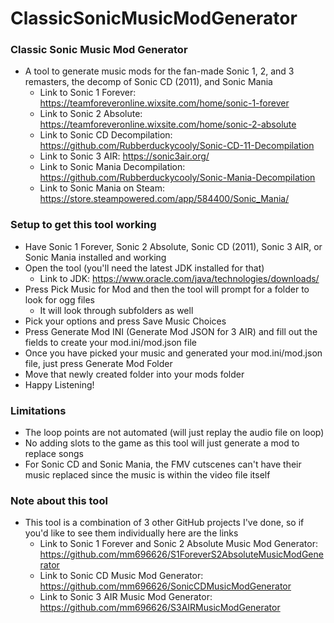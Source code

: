 # ClassicSonicMusicModGenerator

### Classic Sonic Music Mod Generator
* A tool to generate music mods for the fan-made Sonic 1, 2, and 3 remasters, the decomp of Sonic CD (2011), and Sonic Mania
    * Link to Sonic 1 Forever: https://teamforeveronline.wixsite.com/home/sonic-1-forever
    * Link to Sonic 2 Absolute: https://teamforeveronline.wixsite.com/home/sonic-2-absolute
    * Link to Sonic CD Decompilation: https://github.com/Rubberduckycooly/Sonic-CD-11-Decompilation
    * Link to Sonic 3 AIR: https://sonic3air.org/
    * Link to Sonic Mania Decompilation: https://github.com/Rubberduckycooly/Sonic-Mania-Decompilation
    * Link to Sonic Mania on Steam: https://store.steampowered.com/app/584400/Sonic_Mania/

### Setup to get this tool working
* Have Sonic 1 Forever, Sonic 2 Absolute, Sonic CD (2011), Sonic 3 AIR, or Sonic Mania installed and working
* Open the tool (you'll need the latest JDK installed for that)
    * Link to JDK: https://www.oracle.com/java/technologies/downloads/
* Press Pick Music for Mod and then the tool will prompt for a folder to look for ogg files
    * It will look through subfolders as well
* Pick your options and press Save Music Choices
* Press Generate Mod INI (Generate Mod JSON for 3 AIR) and fill out the fields to create your mod.ini/mod.json file
* Once you have picked your music and generated your mod.ini/mod.json file, just press Generate Mod Folder
* Move that newly created folder into your mods folder
* Happy Listening!

### Limitations
* The loop points are not automated (will just replay the audio file on loop)
* No adding slots to the game as this tool will just generate a mod to replace songs
* For Sonic CD and Sonic Mania, the FMV cutscenes can't have their music replaced since the music is within the video file itself

### Note about this tool
* This tool is a combination of 3 other GitHub projects I've done, so if you'd like to see them individually here are the links
  * Link to Sonic 1 Forever and Sonic 2 Absolute Music Mod Generator: https://github.com/mm696626/S1ForeverS2AbsoluteMusicModGenerator
  * Link to Sonic CD Music Mod Generator: https://github.com/mm696626/SonicCDMusicModGenerator
  * Link to Sonic 3 AIR Music Mod Generator: https://github.com/mm696626/S3AIRMusicModGenerator